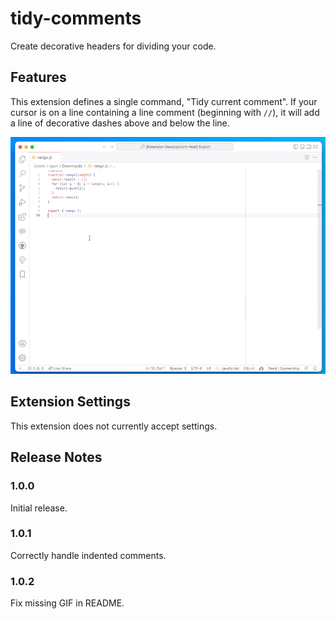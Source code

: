 # tidy-comments

Create decorative headers for dividing your code.

## Features

This extension defines a single command, "Tidy current comment". If your cursor is on a line containing
a line comment (beginning with `//`), it will add a line of decorative dashes above and below the line.

![Tidy Comments in action](https://github.com/ryaninvents/tidy-comments/blob/main/docs/demo.gif)

## Extension Settings

This extension does not currently accept settings.

## Release Notes

### 1.0.0

Initial release.

### 1.0.1

Correctly handle indented comments.

### 1.0.2

Fix missing GIF in README.